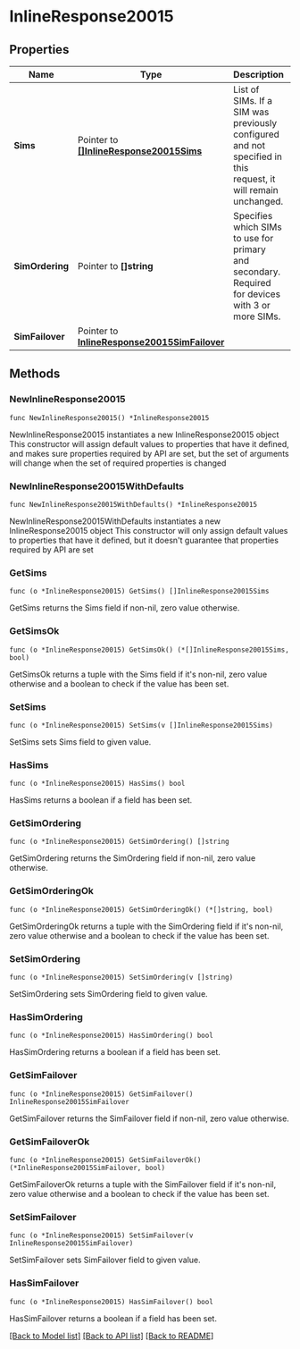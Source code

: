 # InlineResponse20015

## Properties

Name | Type | Description | Notes
------------ | ------------- | ------------- | -------------
**Sims** | Pointer to [**[]InlineResponse20015Sims**](InlineResponse20015Sims.md) | List of SIMs. If a SIM was previously configured and not specified in this request, it will remain unchanged. | [optional] 
**SimOrdering** | Pointer to **[]string** | Specifies which SIMs to use for primary and secondary. Required for devices with 3 or more SIMs. | [optional] 
**SimFailover** | Pointer to [**InlineResponse20015SimFailover**](InlineResponse20015SimFailover.md) |  | [optional] 

## Methods

### NewInlineResponse20015

`func NewInlineResponse20015() *InlineResponse20015`

NewInlineResponse20015 instantiates a new InlineResponse20015 object
This constructor will assign default values to properties that have it defined,
and makes sure properties required by API are set, but the set of arguments
will change when the set of required properties is changed

### NewInlineResponse20015WithDefaults

`func NewInlineResponse20015WithDefaults() *InlineResponse20015`

NewInlineResponse20015WithDefaults instantiates a new InlineResponse20015 object
This constructor will only assign default values to properties that have it defined,
but it doesn't guarantee that properties required by API are set

### GetSims

`func (o *InlineResponse20015) GetSims() []InlineResponse20015Sims`

GetSims returns the Sims field if non-nil, zero value otherwise.

### GetSimsOk

`func (o *InlineResponse20015) GetSimsOk() (*[]InlineResponse20015Sims, bool)`

GetSimsOk returns a tuple with the Sims field if it's non-nil, zero value otherwise
and a boolean to check if the value has been set.

### SetSims

`func (o *InlineResponse20015) SetSims(v []InlineResponse20015Sims)`

SetSims sets Sims field to given value.

### HasSims

`func (o *InlineResponse20015) HasSims() bool`

HasSims returns a boolean if a field has been set.

### GetSimOrdering

`func (o *InlineResponse20015) GetSimOrdering() []string`

GetSimOrdering returns the SimOrdering field if non-nil, zero value otherwise.

### GetSimOrderingOk

`func (o *InlineResponse20015) GetSimOrderingOk() (*[]string, bool)`

GetSimOrderingOk returns a tuple with the SimOrdering field if it's non-nil, zero value otherwise
and a boolean to check if the value has been set.

### SetSimOrdering

`func (o *InlineResponse20015) SetSimOrdering(v []string)`

SetSimOrdering sets SimOrdering field to given value.

### HasSimOrdering

`func (o *InlineResponse20015) HasSimOrdering() bool`

HasSimOrdering returns a boolean if a field has been set.

### GetSimFailover

`func (o *InlineResponse20015) GetSimFailover() InlineResponse20015SimFailover`

GetSimFailover returns the SimFailover field if non-nil, zero value otherwise.

### GetSimFailoverOk

`func (o *InlineResponse20015) GetSimFailoverOk() (*InlineResponse20015SimFailover, bool)`

GetSimFailoverOk returns a tuple with the SimFailover field if it's non-nil, zero value otherwise
and a boolean to check if the value has been set.

### SetSimFailover

`func (o *InlineResponse20015) SetSimFailover(v InlineResponse20015SimFailover)`

SetSimFailover sets SimFailover field to given value.

### HasSimFailover

`func (o *InlineResponse20015) HasSimFailover() bool`

HasSimFailover returns a boolean if a field has been set.


[[Back to Model list]](../README.md#documentation-for-models) [[Back to API list]](../README.md#documentation-for-api-endpoints) [[Back to README]](../README.md)


